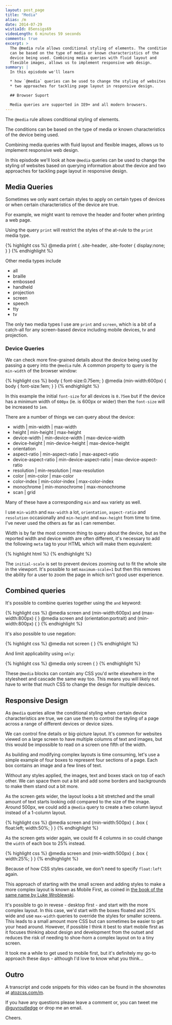 ```yaml
---
layout: post_page
title: "Media"
alias: /m
date: 2014-07-29
wistiaId: 85ensigs69
videoLength: 6 minutes 59 seconds
comments: true
excerpt: >
  The @media rule allows conditional styling of elements. The conditions
  can be based on the type of media or known characteristics of the
  device being used. Combining media queries with fluid layout and
  flexible images, allows us to implement responsive web design.
summary: |
  In this episdode we'll learn 

  * how `@media` queries can be used to change the styling of websites based on querying information about the device and 
  * two approaches for tackling page layout in responsive design.

  ## Browser Suport

  Media queries are supported in IE9+ and all modern browsers.
---
```


The `@media` rule allows conditional styling of elements.

The conditions can be based on the type of media or known
characteristics of the device being used.

Combining media queries with fluid layout and flexible images, allows us
to implement responsive web design.

In this episdode we'll look at how `@media` queries can be used to
change the styling of websites based on querying information about the
device and two approaches for tackling page layout in responsive
design.

## Media Queries

Sometimes we only want certain styles to apply on certain types of
devices or when certain characteristics of the device are true. 

For example, we might want to remove the header and footer when printing
a web page.

Using the query `print` will restrict the styles of the at-rule to
the `print` media type.

{% highlight css %}
@media print {
	.site-header, .site-footer { display:none; }
}
{% endhighlight %}

Other media types include 

* all
* braille
* embossed
* handheld
* projection
* screen
* speech
* tty
* tv

The only two media types I use are `print` and `screen`, which is
a bit of a catch-all for any screen-based device including mobile
devices, tv and projection.

### Device Queries

We can check more fine-grained details about the device being used by
passing a query into the `@media` rule. A common property to query is
the `min-width` of the browser window:

{% highlight css %}
body {
	font-size:0.75em;
}
@media (min-width:600px) {
	body {
		font-size:1em;
	}
}
{% endhighlight %}

In this example the initial `font-size` for all devices is `0.75em` but if
the device has a minimum width of `600px` (ie. is 600px or wider) then the
`font-size` will be increased to `1em`. 

There are a number of things we can query about the device:

* width | min-width | max-width
* height | min-height | max-height
* device-width | min-device-width | max-device-width
* device-height | min-device-height | max-device-height
* orientation
* aspect-ratio | min-aspect-ratio | max-aspect-ratio
* device-aspect-ratio | min-device-aspect-ratio | max-device-aspect-ratio
* resolution | min-resolution | max-resolution
* color | min-color | max-color
* color-index | min-color-index | max-color-index
* monochrome | min-monochrome | max-monochrome
* scan | grid

Many of these have a corresponding `min` and `max` variety as well.

I use `min-width` and `max-width` a lot, `orientation`, `aspect-ratio`
and `resolution` occasionally and `min-height` and `max-height` from
time to time. I've never used the others as far as I can remember.

Width is by far the most common thing to query about the device, but as
the reported width and device width are often different, it's necessary
to add the following `meta` tag to your HTML which will make them
equivalent:

{% highlight html %}
<meta name="viewport" content="width=device-width, initial-scale=1">
{% endhighlight %}

The `initial-scale` is set to prevent devices zooming out to fit the
whole site in the viewport. It's possible to set `maximum-scale=1` but
then this removes the ability for a user to zoom the page in which isn't
good user experience.

## Combined queries

It's possible to combine queries together using the `and` keyword:

{% highlight css %}
@media screen and (min-width:600px) and (max-width:800px) { }
@media screen and (orientation:portrait) and (min-width:800px) { }
{% endhighlight %}

It's also possible to use negation:

{% highlight css %}
@media not screen { }
{% endhighlight %}

And limit applicability using `only`:

{% highlight css %}
@media only screen { }
{% endhighlight %}

These `@media` blocks can contain any CSS you'd write elsewhere in the
stylesheet and cascade the same way too. This means you will likely not
have to write that much CSS to change the design for multiple devices.

## Responsive Design

As `@media` queries allow the conditional styling when certain device
characteristics are true, we can use them to control the styling of
a page across a range of different devices or device sizes.

We can control fine details or big-picture layout. It's common for
websites viewed on a large screen to have multiple columns of text and
images, but this would be impossible to read on a screen one fifth of
the width.

As building and modifying complex layouts is time consuming, let's use
a simple example of four boxes to represent four sections of a page.
Each box contains an image and a few lines of text.

Without any styles applied, the images, text and boxes stack on top of
each other. We can space them out a bit and add some borders and
backgrounds to make them stand out a bit more.

As the screen gets wider, the layout looks a bit stretched and the small
amount of text starts looking odd compared to the size of the image.
Around 500px, we could add a `@media` query to create a two column
layout instead of a 1-column layout.

{% highlight css %}
@media screen and (min-width:500px) {
	.box { 
		float:left;
		width:50%; 
	}
}
{% endhighlight %}

As the screen gets wider again, we could fit 4 columns in so could
change the `width` of each box to 25% instead.

{% highlight css %}
@media screen and (min-width:500px) {
	.box { 
		width:25%; 
	}
}
{% endhighlight %}

Because of how CSS styles cascade, we don't need to specify `float:left`
again.

This approach of starting with the small screen and adding styles to
make a more complex layout is known as Mobile First, as coined in [the
book of the same name by Luke
Wroblewski](http://www.abookapart.com/products/mobile-first).

It's possible to go in revese - desktop first - and start with the more
complex layout. In this case, we'd start with the boxes floated and 25%
wide and use `max-width` queries to override the styles for smaller
screens. This leads to a small amount more CSS but can sometimes be
easier to get your head around. However, if possible I think it best to
start mobile first as it focuses thinking about design and development
from the outset and reduces the risk of needing to shoe-horn a complex
layout on to a tiny screen.

It took me a while to get used to mobile first, but it's definitely my
go-to approach these days - although I'd love to know what you think...

## Outro

A transcript and code snippets for this video can be found in the
shownotes at [atozcss.com/m](http://www.atozcss.com/m).

If you have any questions please leave a comment or, you can tweet me
[@guyroutledge](http://www.twitter.com/guyroutledge) or drop me an
email.

Cheers.
